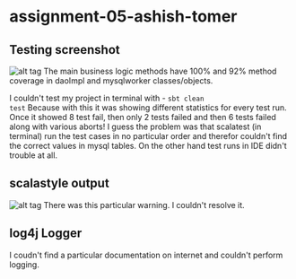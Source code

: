 # assignment-05-ashish-tomer

## Testing screenshot

![alt tag](https://raw.githubusercontent.com/ashishknoldus/assignment-05-ashish-tomer/master/scalaTestResult.png)
The main business logic methods have 100% and 92% method coverage in daoImpl and mysqlworker classes/objects.

I couldn't test my project in terminal with - <code>sbt clean test</code>
Because with this it was showing different statistics for every test run. Once it showed 8 test fail, then only 2 tests failed and then 6 tests failed along with various aborts!
I guess the problem was that scalatest (in terminal) run the test cases in no particular order and therefor couldn't find the correct values in mysql tables. On the other hand test runs in IDE didn't trouble at all.

## scalastyle output

![alt tag](https://raw.githubusercontent.com/ashishknoldus/assignment-05-ashish-tomer/master/scalaStyle.png)
There was this particular warning. I couldn't resolve it.

## log4j Logger

I coudn't find a particular documentation on internet and couldn't perform logging.
